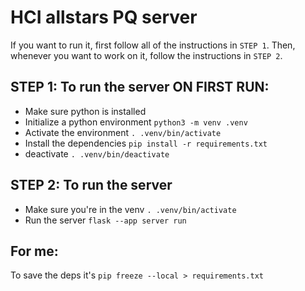 # HCI allstars PQ server

If you want to run it, first follow all of the instructions in `STEP 1`.
Then, whenever you want to work on it, follow the instructions in `STEP 2`.

## STEP 1: To run the server ON FIRST RUN:

- Make sure python is installed
- Initialize a python environment `python3 -m venv .venv`
- Activate the environment `. .venv/bin/activate`
- Install the dependencies `pip install -r requirements.txt`
- deactivate `. .venv/bin/deactivate`

## STEP 2: To run the server

- Make sure you're in the venv `. .venv/bin/activate`
- Run the server `flask --app server run`

## For me:

To save the deps it's `pip freeze --local > requirements.txt`
